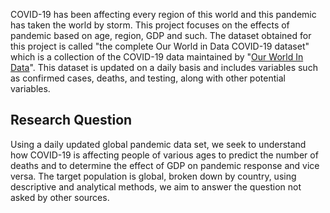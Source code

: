 COVID-19 has been affecting every region of this world and this pandemic has taken the world by storm. This project focuses on the effects of pandemic based on age, region, GDP and such. The dataset obtained for this project is called  "the complete Our World in Data COVID-19 dataset" which is a collection of the COVID-19 data maintained by "[Our World In Data](https://ourworldindata.org/coronavirus)". This dataset is updated on a daily basis and includes variables such as confirmed cases, deaths, and testing, along with other potential variables.

## Research Question
Using a daily updated global pandemic data set, we seek to understand how COVID-19 is affecting people of various ages to predict the number of deaths and to determine the effect of GDP on pandemic response and vice versa. The target population is global, broken down by country, using descriptive and analytical methods, we aim to answer the question not asked by other sources.
